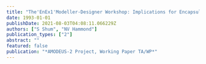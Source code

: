 ```yaml
---
title: "The'EnEx1'Modeller-Designer Workshop: Implications for Encapsulation"
date: 1993-01-01
publishDate: 2021-08-03T04:08:11.066229Z
authors: ["S Shum", "NV Hammond"]
publication_types: ["2"]
abstract: ""
featured: false
publication: "*AMODEUS-2 Project, Working Paper TA/WP*"
---
```


